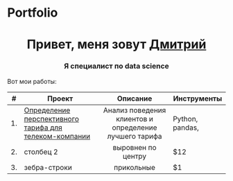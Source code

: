 # Portfolio

<h1 align="center">Привет, меня зовут <a href="https://github.com/DemDim10" target="_blank">Дмитрий</a> 
<h3 align="center">Я специалист по data science</h3>
    
Вот мои работы:
    
| # | Проект        | Описание                | Инструменты |
|---|---------------|:-----------------------:|-------------|
| 1.| <a href="https://github.com/DemDim10/Portfolio/tree/main/megaline_project" target="_blank"> Определение перспективного тарифа для телеком-компании|  Анализ поведения клиентов и определение лучшего тарифа      | Python, pandas, |
| 2.| столбец 2     | выровнен по центру      |   $12       |
| 3.| зебра-строки  | прикольные              |    $1       |
